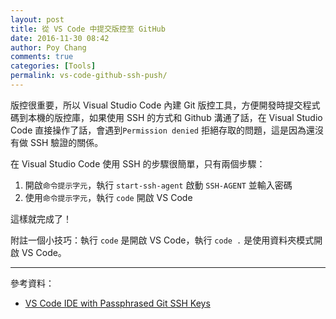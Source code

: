 ```yaml
---
layout: post
title: 從 VS Code 中提交版控至 GitHub
date: 2016-11-30 08:42
author: Poy Chang
comments: true
categories: [Tools]
permalink: vs-code-github-ssh-push/
---
```


版控很重要，所以 Visual Studio Code 內建 Git 版控工具，方便開發時提交程式碼到本機的版控庫，如果使用 SSH 的方式和 Github 溝通了話，在 Visual Studio Code 直接操作了話，會遇到`Permission denied` 拒絕存取的問題，這是因為還沒有做 SSH 驗證的關係。

在 Visual Studio Code 使用 SSH 的步驟很簡單，只有兩個步驟：

1. 開啟`命令提示字元`，執行 `start-ssh-agent` 啟動 `SSH-AGENT` 並輸入密碼
2. 使用`命令提示字元`，執行 `code` 開啟 VS Code

這樣就完成了！

附註一個小技巧：執行 `code` 是開啟 VS Code，執行 `code .` 是使用資料夾模式開啟 VS Code。

----------

參考資料：

* [VS Code IDE with Passphrased Git SSH Keys](ㄒhttp://blog.alner.net/archive/2015/08/24/vs_code_with_git_ssh_keys_that_use_passphrases.asp)
